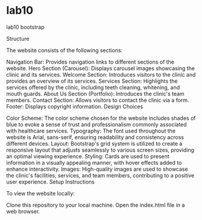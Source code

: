 # lab10

lab10 bootstrap

Structure

The website consists of the following sections:

Navigation Bar: Provides navigation links to different sections of the website.
Hero Section (Carousel): Displays carousel images showcasing the clinic and its services.
Welcome Section: Introduces visitors to the clinic and provides an overview of its services.
Services Section: Highlights the services offered by the clinic, including teeth cleaning, whitening, and mouth guards.
About Us Section (Portfolio): Introduces the clinic's team members.
Contact Section: Allows visitors to contact the clinic via a form.
Footer: Displays copyright information.
Design Choices

Color Scheme: The color scheme chosen for the website includes shades of blue to evoke a sense of trust and professionalism commonly associated with healthcare services.
Typography: The font used throughout the website is Arial, sans-serif, ensuring readability and consistency across different devices.
Layout: Bootstrap's grid system is utilized to create a responsive layout that adjusts seamlessly to various screen sizes, providing an optimal viewing experience.
Styling: Cards are used to present information in a visually appealing manner, with hover effects added to enhance interactivity.
Images: High-quality images are used to showcase the clinic's facilities, services, and team members, contributing to a positive user experience.
Setup Instructions

To view the website locally:

Clone this repository to your local machine.
Open the index.html file in a web browser.
